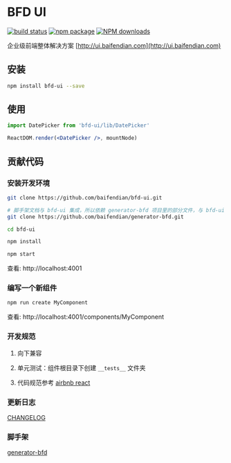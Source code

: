 # BFD UI

[![build status](https://img.shields.io/travis/baifendian/bfd-ui.svg)](https://travis-ci.org/baifendian/bfd-ui)
[![npm package](https://img.shields.io/npm/v/bfd-ui.svg)](https://www.npmjs.org/package/bfd-ui) 
[![NPM downloads](http://img.shields.io/npm/dm/bfd-ui.svg)](https://npmjs.org/package/bfd-ui)

企业级前端整体解决方案 [http://ui.baifendian.com](http://ui.baifendian.com)

## 安装

```sh
npm install bfd-ui --save
```

## 使用

```jsx
import DatePicker from 'bfd-ui/lib/DatePicker'

ReactDOM.render(<DatePicker />, mountNode)
```

## 贡献代码

### 安装开发环境

```sh 
git clone https://github.com/baifendian/bfd-ui.git

# 脚手架文档与 bfd-ui 集成，所以依赖 generator-bfd 项目里的部分文件，与 bfd-ui clone 在同一目录下
git clone https://github.com/baifendian/generator-bfd.git

cd bfd-ui

npm install

npm start
```

查看: http://localhost:4001


### 编写一个新组件

```sh
npm run create MyComponent
```

查看: http://localhost:4001/components/MyComponent


### 开发规范

1. 向下兼容

1. 单元测试：组件根目录下创建 `__tests__` 文件夹

1. 代码规范参考 [airbnb react](https://github.com/airbnb/javascript/tree/master/react)


### 更新日志

[CHANGELOG](CHANGELOG.md)


### 脚手架

[generator-bfd](https://github.com/baifendian/generator-bfd)